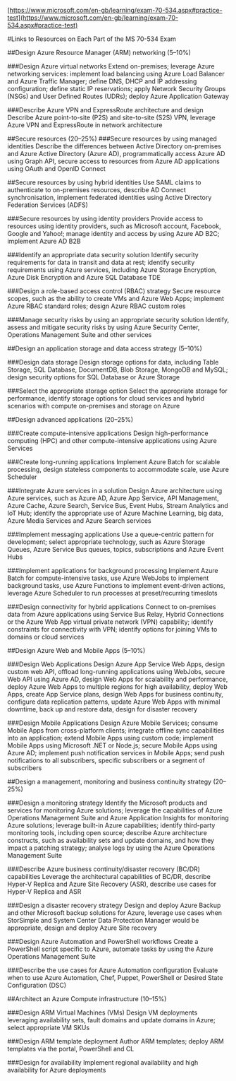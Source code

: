 [https://www.microsoft.com/en-gb/learning/exam-70-534.aspx#practice-test](https://www.microsoft.com/en-gb/learning/exam-70-534.aspx#practice-test)

#Links to Resources on Each Part of the MS 70-534 Exam

##Design Azure Resource Manager (ARM) networking (5–10%)

###Design Azure virtual networks
Extend on-premises; leverage Azure networking services: implement load balancing using Azure Load Balancer and Azure Traffic Manager; define DNS, DHCP and IP addressing configuration; define static IP reservations; apply Network Security Groups (NSGs) and User Defined Routes (UDRs); deploy Azure Application Gateway

###Describe Azure VPN and ExpressRoute architecture and design
Describe Azure point-to-site (P2S) and site-to-site (S2S) VPN, leverage Azure VPN and ExpressRoute in network architecture

##Secure resources (20–25%)
###Secure resources by using managed identities
Describe the differences between Active Directory on-premises and Azure Active Directory (Azure AD), programmatically access Azure AD using Graph API, secure access to resources from Azure AD applications using OAuth and OpenID Connect

##Secure resources by using hybrid identities
Use SAML claims to authenticate to on-premises resources, describe AD Connect synchronisation, implement federated identities using Active Directory Federation Services (ADFS)

###Secure resources by using identity providers
Provide access to resources using identity providers, such as Microsoft account, Facebook, Google and Yahoo!; manage identity and access by using Azure AD B2C; implement Azure AD B2B

###Identify an appropriate data security solution
Identify security requirements for data in transit and data at rest; identify security requirements using Azure services, including Azure Storage Encryption, Azure Disk Encryption and Azure SQL Database TDE

###Design a role-based access control (RBAC) strategy
Secure resource scopes, such as the ability to create VMs and Azure Web Apps; implement Azure RBAC standard roles; design Azure RBAC custom roles

###Manage security risks by using an appropriate security solution
Identify, assess and mitigate security risks by using Azure Security Center, Operations Management Suite and other services

##Design an application storage and data access strategy (5–10%)

###Design data storage
Design storage options for data, including Table Storage, SQL Database, DocumentDB, Blob Storage, MongoDB and MySQL; design security options for SQL Database or Azure Storage

###Select the appropriate storage option
Select the appropriate storage for performance, identify storage options for cloud services and hybrid scenarios with compute on-premises and storage on Azure

##Design advanced applications (20–25%)

###Create compute-intensive applications
Design high-performance computing (HPC) and other compute-intensive applications using Azure Services

###Create long-running applications
Implement Azure Batch for scalable processing, design stateless components to accommodate scale, use Azure Scheduler

###Integrate Azure services in a solution
Design Azure architecture using Azure services, such as Azure AD, Azure App Service, API Management, Azure Cache, Azure Search, Service Bus, Event Hubs, Stream Analytics and IoT Hub; identify the appropriate use of Azure Machine Learning, big data, Azure Media Services and Azure Search services

###Implement messaging applications
Use a queue-centric pattern for development; select appropriate technology, such as Azure Storage Queues, Azure Service Bus queues, topics, subscriptions and Azure Event Hubs

###Implement applications for background processing
Implement Azure Batch for compute-intensive tasks, use Azure WebJobs to implement background tasks, use Azure Functions to implement event-driven actions, leverage Azure Scheduler to run processes at preset/recurring timeslots

###Design connectivity for hybrid applications
Connect to on-premises data from Azure applications using Service Bus Relay, Hybrid Connections or the Azure Web App virtual private network (VPN) capability; identify constraints for connectivity with VPN; identify options for joining VMs to domains or cloud services

##Design Azure Web and Mobile Apps (5–10%)

###Design Web Applications
Design Azure App Service Web Apps, design custom web API, offload long-running applications using WebJobs, secure Web API using Azure AD, design Web Apps for scalability and performance, deploy Azure Web Apps to multiple regions for high availability, deploy Web Apps, create App Service plans, design Web Apps for business continuity, configure data replication patterns, update Azure Web Apps with minimal downtime, back up and restore data, design for disaster recovery

###Design Mobile Applications
Design Azure Mobile Services; consume Mobile Apps from cross-platform clients; integrate offline sync capabilities into an application; extend Mobile Apps using custom code; implement Mobile Apps using Microsoft .NET or Node.js; secure Mobile Apps using Azure AD; implement push notification services in Mobile Apps; send push notifications to all subscribers, specific subscribers or a segment of subscribers

##Design a management, monitoring and business continuity strategy (20–25%)

###Design a monitoring strategy
Identify the Microsoft products and services for monitoring Azure solutions; leverage the capabilities of Azure Operations Management Suite and Azure Application Insights for monitoring Azure solutions; leverage built-in Azure capabilities; identify third-party monitoring tools, including open source; describe Azure architecture constructs, such as availability sets and update domains, and how they impact a patching strategy; analyse logs by using the Azure Operations Management Suite

###Describe Azure business continuity/disaster recovery (BC/DR) capabilities
Leverage the architectural capabilities of BC/DR, describe Hyper-V Replica and Azure Site Recovery (ASR), describe use cases for Hyper-V Replica and ASR

###Design a disaster recovery strategy
Design and deploy Azure Backup and other Microsoft backup solutions for Azure, leverage use cases when StorSimple and System Center Data Protection Manager would be appropriate, design and deploy Azure Site recovery

###Design Azure Automation and PowerShell workflows
Create a PowerShell script specific to Azure, automate tasks by using the Azure Operations Management Suite

###Describe the use cases for Azure Automation configuration
Evaluate when to use Azure Automation, Chef, Puppet, PowerShell or Desired State Configuration (DSC)

##Architect an Azure Compute infrastructure (10–15%)

###Design ARM Virtual Machines (VMs)
Design VM deployments leveraging availability sets, fault domains and update domains in Azure; select appropriate VM SKUs

###Design ARM template deployment
Author ARM templates; deploy ARM templates via the portal, PowerShell and CL

###Design for availability
Implement regional availability and high availability for Azure deployments
